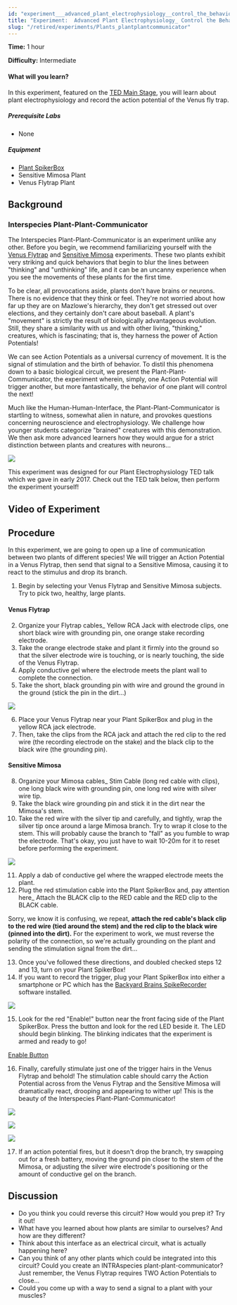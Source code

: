 ```yaml
---
id: "experiment___advanced_plant_electrophysiology__control_the_behavior_of_one_plant_with_another's"
title: "Experiment:  Advanced Plant Electrophysiology_ Control the Behavior of One Plant with Another's"
slug: "/retired/experiments/Plants_plantplantcommunicator"
---
```




**Time:**  1 hour

**Difficulty:**   Intermediate

#### What will you learn?

In this experiment, featured on the [TED Main Stage](https://www.ted.com/talksgreg_gage_electrical_experiments_with_plants_that_count_and_communicate?utm_campaign=tedspread--a&utm_medium=referral&utm_source=tedcomshare), you will learn about plant electrophysiology and record the action potential of the Venus fly trap.

##### Prerequisite Labs

* None

##### Equipment

* [Plant SpikerBox](https://backyardbrains.com/products/plantspikerbox)
* Sensitive Mimosa Plant
* Venus Flytrap Plant

## Background

### Interspecies Plant-Plant-Communicator

The Interspecies Plant-Plant-Communicator is an experiment unlike any other.
Before you begin, we recommend familiarizing yourself with the [Venus Flytrap](./Plants_VenusFlytrap.md) and [Sensitive Mimosa](./Plants_SensitiveMimosaPudica.md) experiments. These two
plants exhibit very striking and quick behaviors that begin to blur the lines
between "thinking" and "unthinking" life, and it can be an uncanny experience
when you see the movements of these plants for the first time.

To be clear, all provocations aside, plants don't have brains or neurons.
There is no evidence that they think or feel. They're not worried about how
far up they are on Mazlowe's hierarchy, they don't get stressed out over
elections, and they certainly don't care about baseball. A plant's "movement"
is strictly the result of biologically advantageous evolution. Still, they
share a similarity with us and with other living, "thinking," creatures, which
is fascinating; that is, they harness the power of Action Potentials!

We can see Action Potentials as a universal currency of movement. It is the
signal of stimulation and the birth of behavior. To distil this phenomena down
to a basic biological circuit, we present the Plant-Plant-Communicator, the
experiment wherein, simply, one Action Potential will trigger another, but
more fantastically, the behavior of one plant will control the next!

Much like the Human-Human-Interface, the Plant-Plant-Communicator is startling
to witness, somewhat alien in nature, and provokes questions concerning
neuroscience and electrophysiology. We challenge how younger students
categorize "brained" creatures with this demonstration. We then ask more
advanced learners how they would argue for a strict distinction between plants
and creatures with neurons...

[ ![](./img/planttoplant_comic.jpg)](./img/planttoplant_comic.jpg)

This experiment was designed for our Plant Electrophysiology TED talk which we
gave in early 2017. Check out the TED talk below, then perform the experiment
yourself!

## Video of Experiment

## Procedure

In this experiment, we are going to open up a line of communication between
two plants of different species! We will trigger an Action Potential in a
Venus Flytrap, then send that signal to a Sensitive Mimosa, causing it to
react to the stimulus and drop its branch.

  1. Begin by selecting your Venus Flytrap and Sensitive Mimosa subjects. Try to pick two, healthy, large plants.   

#### Venus Flytrap

2. Organize your Flytrap cables_ Yellow RCA Jack with electrode clips, one short black wire with grounding pin, one orange stake recording electrode. 
  3. Take the orange electrode stake and plant it firmly into the ground so that the silver electrode wire is touching, or is nearly touching, the side of the Venus Flytrap. 
  4. Apply conductive gel where the electrode meets the plant wall to complete the connection. 
  5. Take the short, black grounding pin with wire and ground the ground in the ground (stick the pin in the dirt...) 

[ ![](./img/VenusGround2.jpg)](./img/VenusGround2.jpg)

  6. Place your Venus Flytrap near your Plant SpikerBox and plug in the yellow RCA jack electrode. 
  7. Then, take the clips from the RCA jack and attach the red clip to the red wire (the recording electrode on the stake) and the black clip to the black wire (the grounding pin).   

#### Sensitive Mimosa

8. Organize your Mimosa cables_ Stim Cable (long red cable with clips), one long black wire with grounding pin, one long red wire with silver wire tip. 
  9. Take the black wire grounding pin and stick it in the dirt near the Mimosa's stem. 
  10. Take the red wire with the silver tip and carefully, and tightly, wrap the silver tip once around a large Mimosa branch. Try to wrap it close to the stem. This will probably cause the branch to "fall" as you fumble to wrap the electrode. That's okay, you just have to wait 10-20m for it to reset before performing the experiment. 

[ ![](./img/MimosaElectrode2.png)](./img/MimosaElectrode2.png)

  11. Apply a dab of conductive gel where the wrapped electrode meets the plant. 
  12. Plug the red stimulation cable into the Plant SpikerBox and, pay attention here_ Attach the BLACK clip to the RED cable and the RED clip to the BLACK cable. 

Sorry, we know it is confusing, we repeat, **attach the red cable's black clip
to the red wire (tied around the stem) and the red clip to the black wire
(pinned into the dirt).** For the experiment to work, we must reverse the
polarity of the connection, so we're actually grounding on the plant and
sending the stimulation signal from the dirt...

  13. Once you've followed these directions, and doubled checked steps 12 and 13, turn on your Plant SpikerBox! 
  14. If you want to record the trigger, plug your Plant SpikerBox into either a smartphone or PC which has the [Backyard Brains SpikeRecorder](https://backyardbrains.com/products/spikerecorder) software installed. 

[ ![](./img/PPIAllSet_bright.jpg)](./img/PPIAllSet_bright.jpg)

  15. Look for the red "Enable!" button near the front facing side of the Plant SpikerBox. Press the button and look for the red LED beside it. The LED should begin blinking. The blinking indicates that the experiment is armed and ready to go! 

[Enable Button](./img/ppcenablebutton.jpg)

  16. Finally, carefully stimulate just one of the trigger hairs in the Venus Flytrap and behold! The stimulation cable should carry the Action Potential across from the Venus Flytrap and the Sensitive Mimosa will dramatically react, drooping and appearing to wither up! This is the beauty of the Interspecies Plant-Plant-Communicator! 

[ ![](./img/PPIVenus_bright.jpg)](./img/PPIVenus_bright.jpg)

[ ![](./img/PPIMimosa_bright.jpg)](./img/PPIMimosa_bright.jpg)

[ ![](./img/Plantcommunication.gif)](./img/Plantcommunication.gif)

  17. If an action potential fires, but it doesn't drop the branch, try swapping out for a fresh battery, moving the ground pin closer to the stem of the Mimosa, or adjusting the silver wire electrode's positioning or the amount of conductive gel on the branch. 

## Discussion

* Do you think you could reverse this circuit? How would you prep it? Try it out! 
* What have you learned about how plants are similar to ourselves? And how are they different? 
* Think about this interface as an electrical circuit, what is actually happening here? 
* Can you think of any other plants which could be integrated into this circuit? Could you create an INTRAspecies plant-plant-communicator? Just remember, the Venus Flytrap requires TWO Action Potentials to close... 
* Could you come up with a way to send a signal to a plant with your muscles?
